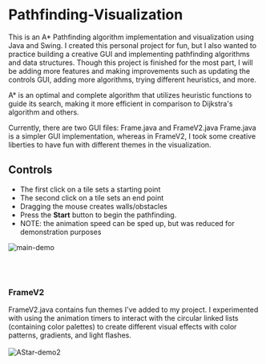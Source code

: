 # Pathfinding-Visualization
This is an A* Pathfinding algorithm implementation and visualization using Java and Swing. I created this personal project for fun, but I also wanted to practice building a creative GUI and implementing pathfinding algorithms and data structures. Though this project is finished for the most part, I will be adding more features and making improvements such as updating the controls GUI, adding more algorithms, trying different heuristics, and more.

A* is an optimal and complete algorithm that utilizes heuristic functions to guide its search, making it more efficient in comparison to Dijkstra's algorithm and others.

Currently, there are two GUI files: Frame.java and FrameV2.java
Frame.java is a simpler GUI implementation, whereas in FrameV2, I took some creative liberties to have fun with different themes in the visualization.


## Controls
* The first click on a tile sets a starting point
* The second click on a tile sets an end point
* Dragging the mouse creates walls/obstacles
* Press the **Start** button to begin the pathfinding.
* NOTE: the animation speed can be sped up, but was reduced for demonstration purposes

![main-demo](demo/AStar_Demo.gif)

<br><br>
### FrameV2
FrameV2.java contains fun themes I've added to my project. I experimented with using the animation timers to interact with the circular linked lists (containing color palettes) to create different visual effects with color patterns, gradients, and light flashes.
<br><br>
![AStar-demo2](demo/AStar_Demo2.gif)
